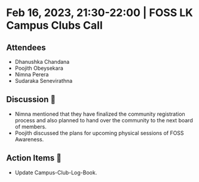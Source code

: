 # Feb 16, 2023, 21:30-22:00 | FOSS LK Campus Clubs Call

## Attendees

- Dhanushka Chandana
- Poojith Obeysekara
- Nimna Perera
- Sudaraka Senevirathna 

 ## Discussion 🎯

- Nimna mentioned that they have finalized the community registration process and also planned to hand over the community to the next board of members.
- Poojith discussed the plans for upcoming physical sessions of FOSS Awareness.

## Action Items 🚧

- Update Campus-Club-Log-Book.